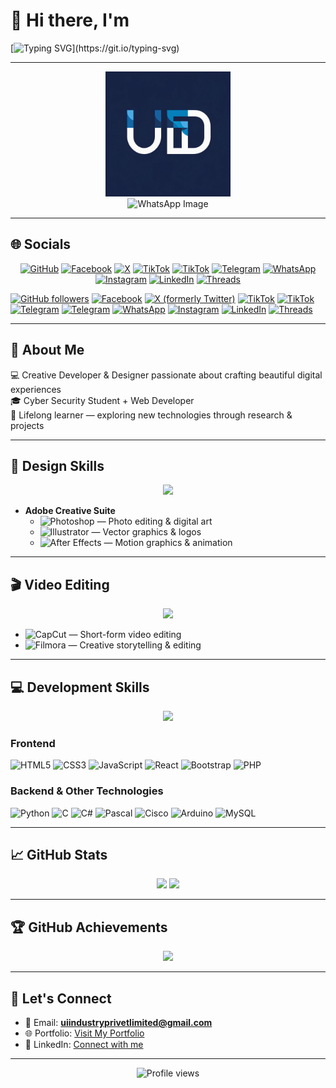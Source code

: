 # 👋 Hi there, I'm  

[![Typing SVG](https://readme-typing-svg.demolab.com?font=Fira+Code&size=30&pause=1000&color=00C16E&center=true&vCenter=true&width=700&lines=Udara+Irunika!;💻+Creative+Developer;🎨+Designer+%26+Researcher;🔐+Cyber+Security+Student;🚀+Owner+and+Founder+of+the+UI+Designers+%26+Developers;)](https://git.io/typing-svg)

---

<p align="center">
  <img src="https://github.com/UdaraIrunika/UdaraIrunika/blob/main/491727181_683172997493010_5522556684250959284_n.jpg" height="200" alt="Profile Image" />
  <br>
  <img src="https://github.com/user-attachments/assets/1855b749-c90d-4492-8504-2e3b43ab8d10" height="200" alt="WhatsApp Image" />
</p>



---

## 🌐 Socials

<p align="center">
  <a href="https://github.com/UdaraIrunika"><img src="https://cdn.jsdelivr.net/gh/simple-icons/simple-icons/icons/github.svg" height="30" alt="GitHub" /></a>
  <a href="https://www.facebook.com/share/1GaNgEJuBY/"><img src="https://cdn.jsdelivr.net/gh/simple-icons/simple-icons/icons/facebook.svg" height="30" alt="Facebook" /></a>
  <a href="https://x.com/DamuniZoys48998"><img src="https://cdn.jsdelivr.net/gh/simple-icons/simple-icons/icons/x.svg" height="30" alt="X" /></a>
  <a href="https://tiktok.com/@rr_favor"><img src="https://cdn.jsdelivr.net/gh/simple-icons/simple-icons/icons/tiktok.svg" height="30" alt="TikTok" /></a>
  <a href="https://tiktok.com/@uidd_7pl"><img src="https://cdn.jsdelivr.net/gh/simple-icons/simple-icons/icons/tiktok.svg" height="30" alt="TikTok" /></a>
  <a href="https://t.me/@UIDD_7PL"><img src="https://cdn.jsdelivr.net/gh/simple-icons/simple-icons/icons/telegram.svg" height="30" alt="Telegram" /></a>
  <a href="https://wa.me/+94764353012"><img src="https://cdn.jsdelivr.net/gh/simple-icons/simple-icons/icons/whatsapp.svg" height="30" alt="WhatsApp" /></a>
  <a href="https://instagram.com/d.udarairunikade"><img src="https://cdn.jsdelivr.net/gh/simple-icons/simple-icons/icons/instagram.svg" height="30" alt="Instagram" /></a>
  <a href="https://linkedin.com/in/udara-irunika-de-zoysa-770bb934a"><img src="https://cdn.jsdelivr.net/gh/simple-icons/simple-icons/icons/linkedin.svg" height="30" alt="LinkedIn" /></a>
  <a href="https://threads.net/d.udarairunikade"><img src="https://cdn.jsdelivr.net/gh/simple-icons/simple-icons/icons/threads.svg" height="30" alt="Threads" /></a>


[![GitHub followers](https://img.shields.io/github/followers/UdaraIrunika?label=Follow&style=social)](https://github.com/UdaraIrunika)
[![Facebook](https://img.shields.io/badge/Facebook-1877F2?style=flat&logo=facebook&logoColor=white)](https://www.facebook.com/share/1GaNgEJuBY/)
[![X (formerly Twitter)](https://img.shields.io/badge/X-1DA1F2?style=flat&logo=x&logoColor=white)](https://x.com/DamuniZoys48998)
[![TikTok](https://img.shields.io/badge/TikTok-000000?style=flat&logo=tiktok&logoColor=white)](https://tiktok.com/@rr_favor)
[![TikTok](https://img.shields.io/badge/TikTok-000000?style=flat&logo=tiktok&logoColor=white)](https://tiktok.com/@uidd_7pl)
[![Telegram](https://img.shields.io/badge/Telegram-2CA5E0?style=flat&logo=telegram&logoColor=white)](https://t.me/@UIDD_7PL)
[![Telegram](https://img.shields.io/badge/Telegram-2CA5E0?style=flat&logo=telegram&logoColor=white)](https://t.me/ntUfmtt2Q0w3NzE1)
[![WhatsApp](https://img.shields.io/badge/WhatsApp-25D366?style=flat&logo=whatsapp&logoColor=white)](https://wa.me/+94764353012)
[![Instagram](https://img.shields.io/badge/Instagram-E4405F?style=flat&logo=instagram&logoColor=white)](https://instagram.com/d.udarairunikade)
[![LinkedIn](https://img.shields.io/badge/LinkedIn-0A66C2?style=flat&logo=linkedin&logoColor=white)](https://linkedin.com/in/udara-irunika-de-zoysa-770bb934a)
[![Threads](https://img.shields.io/badge/Threads-000000?style=flat&logo=threads&logoColor=white)](https://threads.net/d.udarairunikade)
</p>

---

## 🚀 About Me

💻 Creative Developer & Designer passionate about crafting beautiful digital experiences  
🎓 Cyber Security Student + Web Developer  
🌱 Lifelong learner — exploring new technologies through research & projects  

---

## 🎨 Design Skills  

<p align="center">
  <img src="https://skillicons.dev/icons?i=ps,ai,ae" />
</p>

- **Adobe Creative Suite**
  - ![Photoshop](https://img.shields.io/badge/Photoshop-31A8FF?style=flat&logo=adobe-photoshop&logoColor=white) — Photo editing & digital art  
  - ![Illustrator](https://img.shields.io/badge/Illustrator-FF9A00?style=flat&logo=adobe-illustrator&logoColor=white) — Vector graphics & logos  
  - ![After Effects](https://img.shields.io/badge/After%20Effects-9999FF?style=flat&logo=adobe-after-effects&logoColor=white) — Motion graphics & animation  

---

## 🎬 Video Editing  

<p align="center">
  <img src="https://skillicons.dev/icons?i=,capcut,fimora" />
</p>

- ![CapCut](https://img.shields.io/badge/CapCut-000000?style=flat&logo=capcut&logoColor=white) — Short-form video editing  
- ![Filmora](https://img.shields.io/badge/Filmora-20B2AA?style=flat&logo=wondershare&logoColor=white) — Creative storytelling & editing  

---

## 💻 Development Skills  

<p align="center">
  <img src="https://skillicons.dev/icons?i=html,css,js,react,php,python,mysql,arduino,c" />
</p>

### Frontend
![HTML5](https://img.shields.io/badge/HTML5-E34F26?style=flat&logo=html5&logoColor=white)
![CSS3](https://img.shields.io/badge/CSS3-1572B6?style=flat&logo=css3&logoColor=white)
![JavaScript](https://img.shields.io/badge/JavaScript-F7DF1E?style=flat&logo=javascript&logoColor=black)
![React](https://img.shields.io/badge/React-61DAFB?style=flat&logo=react&logoColor=black)
![Bootstrap](https://img.shields.io/badge/Bootstrap-7952B3?style=flat&logo=bootstrap&logoColor=white)
![PHP](https://img.shields.io/badge/PHP-777BB4?style=flat&logo=php&logoColor=white)

### Backend & Other Technologies
![Python](https://img.shields.io/badge/Python-3776AB?style=flat&logo=python&logoColor=white)
![C](https://img.shields.io/badge/C-A8B9CC?style=flat&logo=c&logoColor=white)
![C#](https://img.shields.io/badge/C%23-239120?style=flat&logo=c-sharp&logoColor=white)
![Pascal](https://img.shields.io/badge/Pascal-00599C?style=flat&logo=pascal&logoColor=white)
![Cisco](https://img.shields.io/badge/Cisco-1BA0D7?style=flat&logo=cisco&logoColor=white)
![Arduino](https://img.shields.io/badge/Arduino-00979D?style=flat&logo=arduino&logoColor=white)
![MySQL](https://img.shields.io/badge/MySQL-4479A1?style=flat&logo=mysql&logoColor=white)

---

## 📈 GitHub Stats  

<div align="center">
  <img height="180em" src="https://github-readme-stats.vercel.app/api?username=UdaraIrunika&show_icons=true&theme=radical&include_all_commits=true&count_private=true"/>
  <img height="180em" src="https://github-readme-stats.vercel.app/api/top-langs/?username=UdaraIrunika&layout=compact&langs_count=7&theme=radical"/>
</div>

---

## 🏆 GitHub Achievements  

<div align="center">
  <img src="https://github-profile-trophy.vercel.app/?username=UdaraIrunika&theme=radical&no-frame=true&no-bg=true&margin-w=4&row=1"/>
</div>

---

## 🤝 Let's Connect  

- 📧 Email: **uiindustryprivetlimited@gmail.com**  
- 🌐 Portfolio: [Visit My Portfolio](https://uidd.com)  
- 💼 LinkedIn: [Connect with me](https://linkedin.com/in/udara-irunika-de-zoysa-770bb934a)  

---

<div align="center">
  <img src="https://komarev.com/ghpvc/?username=UdaraIrunika&label=Profile%20views&color=0e75b6&style=flat" alt="Profile views"/>
</div>
